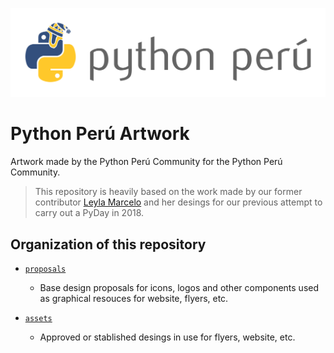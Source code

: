 ![Python Peru](./assets/png/gitlab/readme-header.png)

# Python Perú Artwork

Artwork made by the Python Perú Community for the Python Perú Community.

> This repository is heavily based on the work made by our former contributor [Leyla Marcelo](https://www.linkedin.com/in/leyla-marcelo) and her desings for our previous attempt to carry out a PyDay in 2018.

## Organization of this repository

* [`proposals`](./proposals)
  * Base design proposals for icons, logos and other components used as
    graphical resouces for website, flyers, etc.

* [`assets`](./assets)
  * Approved or stablished desings in use for flyers, website, etc.
